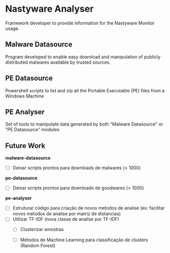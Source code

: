 # Nastyware Analyser

Framework developer to provide information for the Nastyware Monitor usage.

## Malware Datasource

Program developed to enable easy download and manipulation of publicly distributed malwares available by trusted sources.

## PE Datasource

Powershell scripts to list and zip all the Portable Executable (PE) files from a Windows Machine

## PE Analyser

Set of tools to manipulate data generated by both "Malware Datasource" or "PE Datasource" modules

## Future Work
**malware-datasource**

- [ ] Deixar scripts prontos para downloads de malwares (> 1000)

**pe-datasource**

- [ ] Deixar scripts prontos para downloads de goodwares (> 1000)

**pe-analyser**
- [ ] Estruturar código para criação de novos metodos de analise (ex: facilitar novos métodos de analise por matriz de distancias)
- [ ] Utilizar TF-IDF (nova classe de analise por TF-IDF)
    - [ ] Clusterizar amostras
    - [ ] Métodos de Machine Learning para classificação de clusters (Random Forest)
    